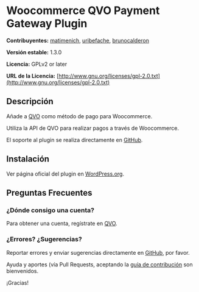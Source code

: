 # Woocommerce QVO Payment Gateway Plugin
**Contribuyentes:** [matimenich](https://github.com/matimenich), [uribefache](https://github.com/uribefache), [brunocalderon](https://github.com/brunocalderon)

**Versión estable:** 1.3.0

**Licencia:** GPLv2 or later

**URL de la Licencia:** [http://www.gnu.org/licenses/gpl-2.0.txt](http://www.gnu.org/licenses/gpl-2.0.txt)


## Descripción
Añade a [QVO](https://qvo.cl) como método de pago para Woocommerce.

Utiliza la API de QVO para realizar pagos a través de Woocommerce.

El soporte al plugin se realiza directamente en [GitHub](https://github.com/qvo-team/qvo-woocommerce-webpay-plus/issues).


## Instalación
Ver página oficial del plugin en [WordPress.org](https://wordpress.org/plugins/qvo-woocommerce-webpay-plus/).


## Preguntas Frecuentes

### ¿Dónde consigo una cuenta?
Para obtener una cuenta, regístrate en [QVO](https://qvo.cl).

### ¿Errores? ¿Sugerencias?
Reportar errores y enviar sugerencias directamente en [GitHub](https://github.com/qvo-team/qvo-woocommerce-webpay-plus/issues), por favor.

Ayuda y aportes (vía Pull Requests, aceptando la [guía de contribución](https://github.com/qvo-team/qvo-woocommerce-webpay-plus/blob/master/CONTRIBUTING.md) son bienvenidos.

¡Gracias!